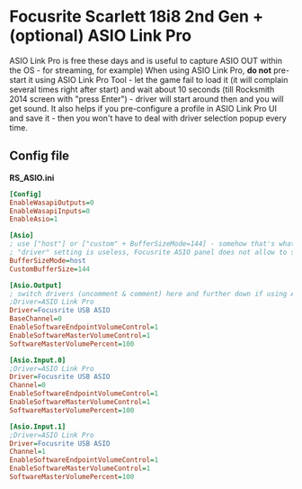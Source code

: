 # Focusrite Scarlett 18i8 2nd Gen + (optional) ASIO Link Pro

ASIO Link Pro is free these days and is useful to capture ASIO OUT within the OS - for streaming, for example)
When using ASIO Link Pro, **do not** pre-start it using ASIO Link Pro Tool - let the game fail to load it (it will complain several times right after start)
and wait about 10 seconds (till Rocksmith 2014 screen with "press Enter") - driver will start around then and you will get sound.
It also helps if you pre-configure a profile in ASIO Link Pro UI and save it - then you won't have to deal with driver selection popup every time.

## Config file

**RS_ASIO.ini**

```ini
[Config]
EnableWasapiOutputs=0
EnableWasapiInputs=0
EnableAsio=1

[Asio]
; use ["host"] or ["custom" + BufferSizeMode=144] - somehow that's what Rocksmith demands from my driver on Windows 11 and setting any other buffer results in no input (only output).
; "driver" setting is useless, Focusrite ASIO panel does not allow to set a custom buffer size like "144".
BufferSizeMode=host
CustomBufferSize=144

[Asio.Output]
; switch drivers (uncomment & comment) here and further down if using ASIO Link Pro
;Driver=ASIO Link Pro
Driver=Focusrite USB ASIO
BaseChannel=0
EnableSoftwareEndpointVolumeControl=1
EnableSoftwareMasterVolumeControl=1
SoftwareMasterVolumePercent=100

[Asio.Input.0]
;Driver=ASIO Link Pro
Driver=Focusrite USB ASIO
Channel=0
EnableSoftwareEndpointVolumeControl=1
EnableSoftwareMasterVolumeControl=1
SoftwareMasterVolumePercent=100

[Asio.Input.1]
;Driver=ASIO Link Pro
Driver=Focusrite USB ASIO
Channel=1
EnableSoftwareEndpointVolumeControl=1
EnableSoftwareMasterVolumeControl=1
SoftwareMasterVolumePercent=100
